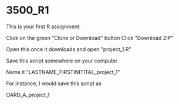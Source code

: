 # 3500_R1

This is your first R assignment. 

Click on the green "Clone or Download" button
Click "Download ZIP"

Open this once it downloads and open "project_1.R"

Save this script somewhere on your computer

Name it "LASTNAME_FIRSTINITITAL_project_1"
    
For instance, I would save this script as 
    
OARD_A_project_1